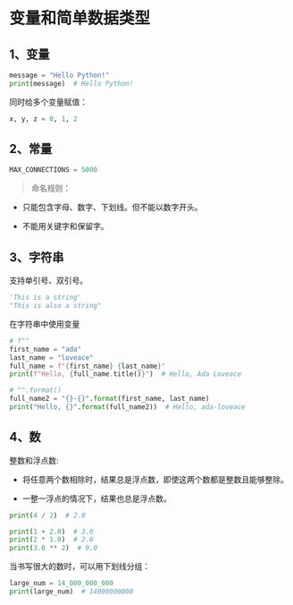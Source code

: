 # 变量和简单数据类型

## 1、变量

```python
message = "Hello Python!"
print(message)  # Hello Python!
```

同时给多个变量赋值：

```python
x, y, z = 0, 1, 2
```

## 2、常量

```python
MAX_CONNECTIONS = 5000
```

> 命名规则：

+ 只能包含字母、数字、下划线。但不能以数字开头。

+ 不能用关键字和保留字。

## 3、字符串

支持单引号、双引号。

```python
'This is a string'
"This is also a string"
```

在字符串中使用变量

```python
# f""
first_name = "ada"
last_name = "loveace"
full_name = f"{first_name} {last_name}"
print(f"Hello, {full_name.title()}")  # Hello, Ada Loveace

# "".format()
full_name2 = "{}-{}".format(first_name, last_name)
print("Hello, {}".format(full_name2))  # Hello, ada-loveace
```

## 4、数

整数和浮点数:

+ 将任意两个数相除时，结果总是浮点数，即使这两个数都是整数且能够整除。

+ 一整一浮点的情况下，结果也总是浮点数。

```python
print(4 / 2)  # 2.0

print(1 + 2.0)  # 3.0
print(2 * 1.0)  # 2.0
print(3.0 ** 2)  # 9.0
```

当书写很大的数时，可以用下划线分组：

```python
large_num = 14_000_000_000
print(large_num)  # 14000000000
```
